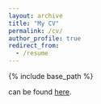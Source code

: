 ```yaml
---
layout: archive
title: "My CV"
permalink: /cv/
author_profile: true
redirect_from:
  - /resume
---
```


{% include base_path %}

can be found <a href="tomassoltinsky.github.io/files/CV_postdoc_TS.pdf" target="_blank">here</a>.
